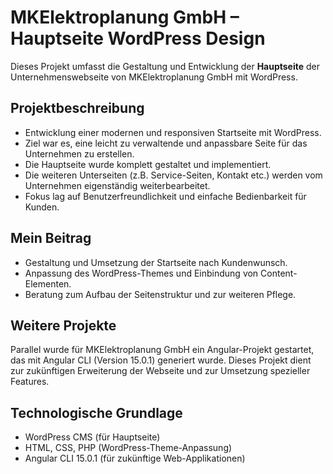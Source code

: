 # MKElektroplanung GmbH – Hauptseite WordPress Design

Dieses Projekt umfasst die Gestaltung und Entwicklung der **Hauptseite** der Unternehmenswebseite von MKElektroplanung GmbH mit WordPress. 

## Projektbeschreibung
- Entwicklung einer modernen und responsiven Startseite mit WordPress.
- Ziel war es, eine leicht zu verwaltende und anpassbare Seite für das Unternehmen zu erstellen.
- Die Hauptseite wurde komplett gestaltet und implementiert.
- Die weiteren Unterseiten (z.B. Service-Seiten, Kontakt etc.) werden vom Unternehmen eigenständig weiterbearbeitet.
- Fokus lag auf Benutzerfreundlichkeit und einfache Bedienbarkeit für Kunden.

## Mein Beitrag
- Gestaltung und Umsetzung der Startseite nach Kundenwunsch.
- Anpassung des WordPress-Themes und Einbindung von Content-Elementen.
- Beratung zum Aufbau der Seitenstruktur und zur weiteren Pflege.

## Weitere Projekte
Parallel wurde für MKElektroplanung GmbH ein Angular-Projekt gestartet, das mit Angular CLI (Version 15.0.1) generiert wurde. Dieses Projekt dient zur zukünftigen Erweiterung der Webseite und zur Umsetzung spezieller Features.

## Technologische Grundlage
- WordPress CMS (für Hauptseite)
- HTML, CSS, PHP (WordPress-Theme-Anpassung)
- Angular CLI 15.0.1 (für zukünftige Web-Applikationen)
